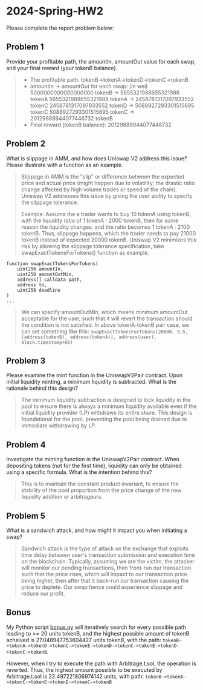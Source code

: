 # 2024-Spring-HW2

Please complete the report problem below:

## Problem 1
Provide your profitable path, the amountIn, amountOut value for each swap, and your final reward (your tokenB balance).

>   * The profitable path: tokenB->tokenA->tokenD->tokenC->tokenB
>   * amountIn -> amountOut for each swap: (in wei)
    5000000000000000000 tokenB -> 5655321988655321988 tokenA
    5655321988655321988 tokenA -> 2458781317097933552 tokenC
    2458781317097933552 tokenD -> 5088927293301515695 tokenC
    5088927293301515695 tokenC -> 20129888944077446732 tokenB
>   * Final reward (tokenB balance): 20129888944077446732


## Problem 2
What is slippage in AMM, and how does Uniswap V2 address this issue? Please illustrate with a function as an example.

> Slippage in AMM is the "slip" or difference between the expected price and actual price (might happen due to volatility; the drastic ratio change affected by high volume trades or speed of the chain). Uniswap V2 addresses this issue by giving the user ability to specify the slippage tolerance.
>
> Example: Assume the a trader wants to buy 10 tokenA using tokenB, with the liquidity ratio of 1 tokenA : 2000 tokenB, then for some reason the liquidity changes, and the ratio becomes 1 tokenA : 2100 tokenB. Thus, slippage happens, which the trader needs to pay 21000 tokenB instead of expected 20000 tokenB. Uniswap V2 minimizes this risk by allowing the slippage tolerance specification, take swapExactTokensForTokens() function as example.
```solidity
function swapExactTokensForTokens(
    uint256 amountIn,
    uint256 amountOutMin,
    address[] calldata path,
    address to,
    uint256 deadline
) 
...
``` 
> We can specify amountOutMin, which means minimum amountOut acceptable for the user, such that it will revert the transaction should the condition is not satisfied. In above tokenA-tokenB pair case, we can set something like this:
`swapExactTokensForTokens(20000, 9.5, [address(tokenB), address(tokenA)], address(user), block.timestamp+60)`


## Problem 3
Please examine the mint function in the UniswapV2Pair contract. Upon initial liquidity minting, a minimum liquidity is subtracted. What is the rationale behind this design?

> The minimum liquidity subtraction is designed to lock liquidity in the pool to ensure there is always a minimum liquidity available even if the initial liquidity provider (LP) withdraws its entire share. This design is foundational for the pool, preventing the pool being drained due to immediate withdrawing by LP.  

## Problem 4
Investigate the minting function in the UniswapV2Pair contract. When depositing tokens (not for the first time), liquidity can only be obtained using a specific formula. What is the intention behind this?

> This is to maintain the constant product invariant, to ensure the stability of the pool proportion from the price change of the new liquidity addition or arbitrageurs. 

## Problem 5
What is a sandwich attack, and how might it impact you when initiating a swap?

> Sandwich attack is the type of attack on the exchange that exploits time delay between user's transaction submission and execution time on the blockchain. Typically, assuming we are the victim, the attacker will monitor our pending transactions, then front-run our transaction such that the price rises, which will impact to our transaction price being higher, then after that it back-run our transaction causing the price to deplete. Our swap hence could experience slippage and reduce our profit. 

  
    


## Bonus
My Python script [bonus.py](bonus.py) will iteratively search for every possible path leading to >= 20 units tokenB, and the highest possible amount of tokenB acheived is 27.048947753604427 units tokenB, with the path: `tokenB->tokenA->tokenD->tokenC->tokenE->tokenD->tokenC->tokenE->tokenD->tokenC->tokenB`. 

However, when I try to execute the path with Arbitrage.t.sol, the operation is reverted. Thus, the highest amount possible to be executed by Arbitrage.t.sol is 22.497221806974142 units, with path: `tokenB->tokenA->tokenC->tokenE->tokenD->tokenC->tokenB`

